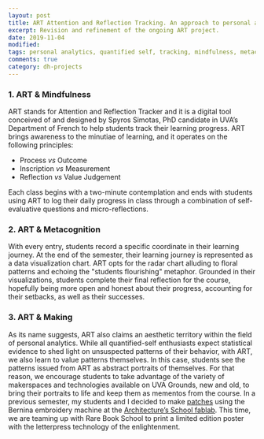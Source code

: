 ```yaml
---
layout: post
title: ART Attention and Reflection Tracking. An approach to personal analytics with emphasis on mindfulness, metacognition, and making. 
excerpt: Revision and refinement of the ongoing ART project.    
date: 2019-11-04  
modified:  
tags: personal analytics, quantified self, tracking, mindfulness, metacognition, making, pedagogy 
comments: true
category: dh-projects
---
```


### 1. ART & Mindfulness
ART stands for Attention and Reflection Tracker and it is a digital tool conceived of and designed by Spyros Simotas, PhD candidate in UVA’s Department of French to help students track their learning progress. ART brings awareness to the minutiae of learning, and it operates on the following principles: 

- Process _vs_ Outcome
- Inscription _vs_ Measurement
- Reflection _vs_ Value Judgement

Each class begins with a two-minute contemplation and ends with students using ART to log their daily progress in class through a combination of self-evaluative questions and micro-reflections. 

### 2.  ART & Metacognition 
With every entry, students record a specific coordinate in their learning journey. At the end of the semester, their learning journey is represented as a data visualization chart. ART opts for the radar chart alluding to floral patterns and echoing the "students flourishing" metaphor. Grounded in their visualizations, students complete their final reflection for the course, hopefully being more open and honest about their progress, accounting for their setbacks, as well as their successes. 

### 3. ART & Making     
As its name suggests, ART also claims an aesthetic territory within the field of personal analytics. While all quantified-self enthusiasts expect statistical evidence to shed light on unsuspected patterns of their behavior, with ART, we also learn to value patterns themselves. In this case, students see the patterns issued from ART as abstract portraits of themselves. For that reason, we encourage students to take advantage of the variety of makerspaces and technologies available on UVA Grounds, new and old, to bring their portraits to life and keep them as mementos from the course. In a previous semester, my students and I decided to make [patches](https://ss4ws.github.io/blog/2019/VSF-PRES/#/9/1) using the Bernina embroidery machine at the [Architecture’s School fablab](https://ss4ws.github.io/blog/2019/VSF-PRES/#/10). This time, we are teaming up with Rare Book School to print a limited edition poster with the letterpress technology of the enlightenment. 
